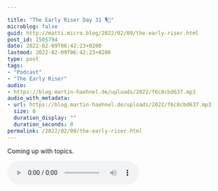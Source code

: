 ```yaml
---

title: "The Early Riser Day 31 🎙🌅"
microblog: false
guid: http://matti.micro.blog/2022/02/09/the-early-riser.html
post_id: 1505794
date: 2022-02-09T06:42:23+0200
lastmod: 2022-02-09T06:42:23+0200
type: post
tags:
- "Podcast"
- "The Early Riser"
audio:
- https://blog.martin-haehnel.de/uploads/2022/f6c8cbd637.mp3
audio_with_metadata:
- url: https://blog.martin-haehnel.de/uploads/2022/f6c8cbd637.mp3
  size: 0
  duration_display: ""
  duration_seconds: 0
permalink: /2022/02/09/the-early-riser.html
---
```

Coming up with topics.

<audio controls="controls" src="https://blog.martin-haehnel.de/uploads/2022/f6c8cbd637.mp3" preload="metadata" />
